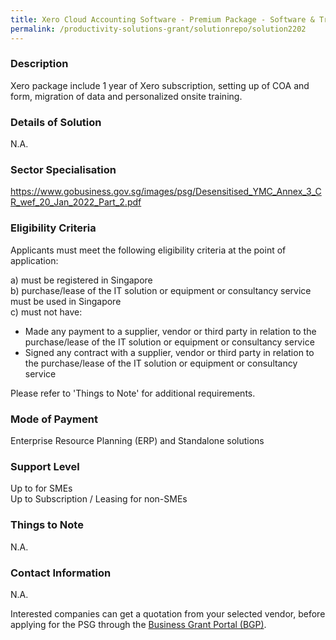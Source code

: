 ```yaml
---
title: Xero Cloud Accounting Software - Premium Package - Software & Training
permalink: /productivity-solutions-grant/solutionrepo/solution2202
---
```


### Description

Xero package include 1 year of Xero subscription, setting up of COA and form, migration of data and personalized onsite training.

### Details of Solution

N.A.

### Sector Specialisation

https://www.gobusiness.gov.sg/images/psg/Desensitised_YMC_Annex_3_CR_wef_20_Jan_2022_Part_2.pdf

### Eligibility Criteria

Applicants must meet the following eligibility criteria at the point of application:

a) must be registered in Singapore <br>
b) purchase/lease of the IT solution or equipment or consultancy service must be used in Singapore <br>
c) must not have:
- Made any payment to a supplier, vendor or third party in relation to the purchase/lease of the IT solution or equipment or consultancy service
- Signed any contract with a supplier, vendor or third party in relation to the purchase/lease of the IT solution or equipment or consultancy service

Please refer to 'Things to Note' for additional requirements.

### Mode of Payment
Enterprise Resource Planning (ERP) and Standalone solutions

### Support Level
Up to  for SMEs <br>
Up to Subscription / Leasing for non-SMEs

### Things to Note
N.A.

### Contact Information
N.A.

Interested companies can get a quotation from your selected vendor, before applying for the PSG through the <a target='_blank' rel='noopener' href='https://www.businessgrants.gov.sg/'>Business Grant Portal (BGP)</a>.
